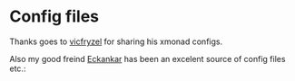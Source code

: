 # Config files

Thanks goes to [vicfryzel](https://github.com/vicfryzel)  for sharing his xmonad configs.

Also my good freind [Eckankar](https://github.com/Eckankar) has been an excelent source of config files etc.:


